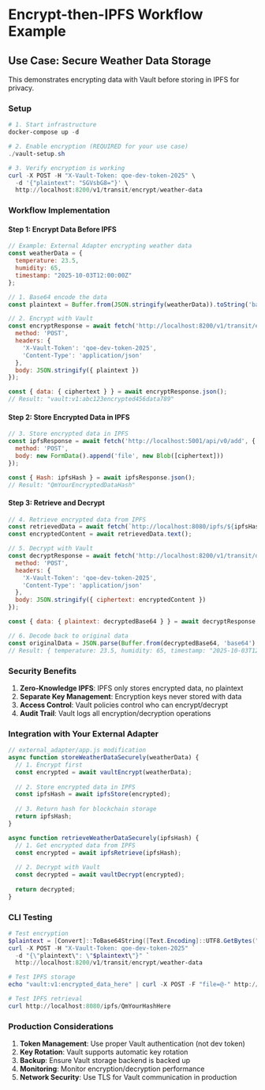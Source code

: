 # Encrypt-then-IPFS Workflow Example

## Use Case: Secure Weather Data Storage

This demonstrates encrypting data with Vault before storing in IPFS for privacy.

### Setup

```powershell
# 1. Start infrastructure
docker-compose up -d

# 2. Enable encryption (REQUIRED for your use case)
./vault-setup.sh

# 3. Verify encryption is working
curl -X POST -H "X-Vault-Token: qoe-dev-token-2025" \
  -d '{"plaintext": "SGVsbG8="}' \
  http://localhost:8200/v1/transit/encrypt/weather-data
```

### Workflow Implementation

#### Step 1: Encrypt Data Before IPFS
```javascript
// Example: External Adapter encrypting weather data
const weatherData = {
  temperature: 23.5,
  humidity: 65,
  timestamp: "2025-10-03T12:00:00Z"
};

// 1. Base64 encode the data
const plaintext = Buffer.from(JSON.stringify(weatherData)).toString('base64');

// 2. Encrypt with Vault
const encryptResponse = await fetch('http://localhost:8200/v1/transit/encrypt/weather-data', {
  method: 'POST',
  headers: {
    'X-Vault-Token': 'qoe-dev-token-2025',
    'Content-Type': 'application/json'
  },
  body: JSON.stringify({ plaintext })
});

const { data: { ciphertext } } = await encryptResponse.json();
// Result: "vault:v1:abc123encrypted456data789"
```

#### Step 2: Store Encrypted Data in IPFS
```javascript
// 3. Store encrypted data in IPFS
const ipfsResponse = await fetch('http://localhost:5001/api/v0/add', {
  method: 'POST',
  body: new FormData().append('file', new Blob([ciphertext]))
});

const { Hash: ipfsHash } = await ipfsResponse.json();
// Result: "QmYourEncryptedDataHash"
```

#### Step 3: Retrieve and Decrypt
```javascript
// 4. Retrieve encrypted data from IPFS
const retrievedData = await fetch(`http://localhost:8080/ipfs/${ipfsHash}`);
const encryptedContent = await retrievedData.text();

// 5. Decrypt with Vault
const decryptResponse = await fetch('http://localhost:8200/v1/transit/decrypt/weather-data', {
  method: 'POST',
  headers: {
    'X-Vault-Token': 'qoe-dev-token-2025',
    'Content-Type': 'application/json'
  },
  body: JSON.stringify({ ciphertext: encryptedContent })
});

const { data: { plaintext: decryptedBase64 } } = await decryptResponse.json();

// 6. Decode back to original data
const originalData = JSON.parse(Buffer.from(decryptedBase64, 'base64').toString());
// Result: { temperature: 23.5, humidity: 65, timestamp: "2025-10-03T12:00:00Z" }
```

### Security Benefits

1. **Zero-Knowledge IPFS**: IPFS only stores encrypted data, no plaintext
2. **Separate Key Management**: Encryption keys never stored with data
3. **Access Control**: Vault policies control who can encrypt/decrypt
4. **Audit Trail**: Vault logs all encryption/decryption operations

### Integration with Your External Adapter

```javascript
// external_adapter/app.js modification
async function storeWeatherDataSecurely(weatherData) {
  // 1. Encrypt first
  const encrypted = await vaultEncrypt(weatherData);
  
  // 2. Store encrypted data in IPFS
  const ipfsHash = await ipfsStore(encrypted);
  
  // 3. Return hash for blockchain storage
  return ipfsHash;
}

async function retrieveWeatherDataSecurely(ipfsHash) {
  // 1. Get encrypted data from IPFS
  const encrypted = await ipfsRetrieve(ipfsHash);
  
  // 2. Decrypt with Vault
  const decrypted = await vaultDecrypt(encrypted);
  
  return decrypted;
}
```

### CLI Testing

```powershell
# Test encryption
$plaintext = [Convert]::ToBase64String([Text.Encoding]::UTF8.GetBytes("test data"))
curl -X POST -H "X-Vault-Token: qoe-dev-token-2025" `
  -d "{\"plaintext\": \"$plaintext\"}" `
  http://localhost:8200/v1/transit/encrypt/weather-data

# Test IPFS storage
echo "vault:v1:encrypted_data_here" | curl -X POST -F "file=@-" http://localhost:5001/api/v0/add

# Test IPFS retrieval
curl http://localhost:8080/ipfs/QmYourHashHere
```

### Production Considerations

1. **Token Management**: Use proper Vault authentication (not dev token)
2. **Key Rotation**: Vault supports automatic key rotation
3. **Backup**: Ensure Vault storage backend is backed up
4. **Monitoring**: Monitor encryption/decryption performance
5. **Network Security**: Use TLS for Vault communication in production